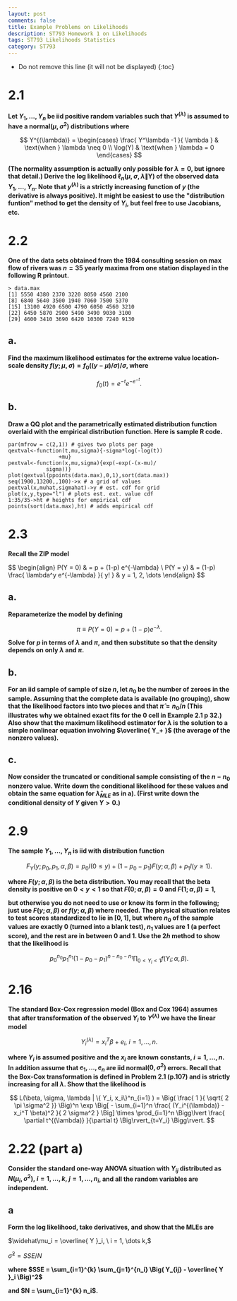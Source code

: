 ```yaml
---
layout: post
comments: false
title: Example Problems on Likelihoods
description: ST793 Homework 1 on Likelihoods
tags: ST793 Likelihoods Statistics
category: ST793
---
```


* Do not remove this line (it will not be displayed)
{:toc}



# 2.1
**Let $Y_1, \dots, Y_n$ be iid positive random variables such that $Y^{(\lambda)}$ is assumed to have a normal$(\mu, \sigma^2)$ distributions where**

$$
Y^{(\lambda)} = 
\begin{cases}
\frac{ Y^\lambda -1 }{ \lambda } & \text{when } \lambda \neq 0 \\
\log(Y) & \text{when } \lambda = 0
\end{cases}
$$

**(The normality assumption is actually only possible for $\lambda = 0$, but ignore that detail.) Derive the log likelihood $\ell_n (\mu, \sigma, \lambda \| \mathbf Y)$ of the observed data $Y_1, \dots, Y_n$. Note that $y^{(\lambda)}$ is a strictly increasing function of $y$ (the derivative is always positive). It might be easiest to use the "distribution funtion" method to get the density of $Y_i$, but feel free to use Jacobians, etc.**


# 2.2
**One of the data sets obtained from the 1984 consulting session on max flow of rivers was $n=35$ yearly maxima from one station displayed in the following R printout.**


```
> data.max
[1] 5550 4380 2370 3220 8050 4560 2100
[8] 6840 5640 3500 1940 7060 7500 5370
[15] 13100 4920 6500 4790 6050 4560 3210
[22] 6450 5870 2900 5490 3490 9030 3100
[29] 4600 3410 3690 6420 10300 7240 9130
```

## a.
**Find the maximum likelihood estimates for the extreme value location-scale density $f(y; \mu, \sigma) = f_0((y-\mu)/\sigma)/\sigma$, where**

$$
f_0(t)=e^{-t}e^{-e^{-t}}.
$$



## b.
**Draw a QQ plot and the parametrically estimated distribution function overlaid with the empirical distribution function. Here is sample R code.**

```
par(mfrow = c(2,1)) # gives two plots per page
qextval<-function(t,mu,sigma){-sigma*log(-log(t))
                +mu}
pextval<-function(x,mu,sigma){exp(-exp(-(x-mu)/
            sigma))}
plot(qextval(ppoints(data.max),0,1),sort(data.max))
seq(1900,13200,,100)->x # a grid of values
pextval(x,muhat,sigmahat)->y # est. cdf for grid
plot(x,y,type="l") # plots est. ext. value cdf
1:35/35->ht # heights for empirical cdf
points(sort(data.max),ht) # adds empirical cdf
```


# 2.3
**Recall the ZIP model**

\$$
\begin{align}
P(Y = 0) & = p + (1-p) e^{-\lambda} \\
P(Y = y) & = (1-p) \frac{ \lambda^y e^{-\lambda} }{ y! } & y = 1, 2, \dots
\end{align}
$$


## a. 
**Reparameterize the model by defining**

$$
\pi \equiv P(Y = 0) = p + (1-p)e^{-\lambda}.
$$

**Solve for $p$ in terms of $\lambda$ and $\pi$, and then substitute so that the density depends on only $\lambda$ and $\pi$.**



## b.
**For an iid sample of sample of size $n$, let $n_0$ be the number of zeroes in the sample. Assuming that the complete data is available (no grouping), show that the likelihood factors into two pieces and that $\widehat \pi = n_0 / n$ (This illustrates why we obtained exact fits for the 0 cell in Example 2.1 p 32.) Also show that the maximum likelihood estimator for $\lambda$ is the solution to a simple nonlinear equation involving $\overline{ Y_+ }$ (the average of the nonzero values).**


## c.
**Now consider the truncated or conditional sample consisting of the $n-n_0$ nonzero value. Write down the conditional likelihood for these values and obtain the same equation for $\hat \lambda_{MLE}$ as in a). (First write down the conditional density of $Y$ given $Y > 0$.)**



# 2.9
**The sample $Y_1, \dots , Y_n$ is iid with distribution function**

$$
F_Y(y; p_0, p_1, \alpha, \beta) = p_0 I(0 \leq y) + (1 - p_0 - p_1) F(y ; \alpha, \beta) + p_1 I(y \geq 1).
$$

**where $F(y; \alpha, \beta)$ is the beta distribution. You may recall that the beta density is positive on $0 < y< 1$ so that $F(0; \alpha, \beta) = 0$ and $F(1; \alpha , \beta) = 1$,**

**but otherwise you do not need to use or know its form in the following; just use $F(y; \alpha, \beta)$ or $f(y; \alpha, \beta)$ where needed. The physical situation relates to test scores standardized to lie in $[0,1]$, but where $n_0$ of the sample values are exactly 0 (turned into a blank test), $n_1$ values are 1 (a perfect score), and the rest are in between 0 and 1. Use the $2h$ method to show that the likelihood is**

$$
p_0^{n_0}p_1^{n_1}(1 - p_0 - p_1)^{n-n_0-n_1} \prod_{0 < Y_i<1} f(Y_i; \alpha, \beta).
$$


# 2.16
**The standard Box-Cox regression model (Box and Cox 1964) assumes that after transformation of the observed $Y_i$ to $Y^{(\lambda)}$ we have the linear model**

$$
Y_i^{(\lambda)} = x_i^T \beta + e_i,\ i = 1, \dots , n.
$$

**where $Y_i$ is assumed positive and the $x_i$ are known constants, $i = 1, \dots , n$. In addition assume that $e_1, \dots , e_n$ are iid normal$(0, \sigma^2)$ errors. Recall that the Box-Cox transformation is defined in Problem 2.1 (p.107) and is strictly increasing for all $\lambda$. Show that the likelihood is**

$$
L(\beta, \sigma, \lambda | \{ Y_i, x_i\}^n_{i=1} ) = \Big( \frac{ 1 }{ \sqrt{ 2 \pi \sigma^2 }} \Big)^n \exp \Big[ - \sum_{i=1}^n \frac{ (Y_i^{(\lambda)} - x_i^T \beta)^2 }{ 2 \sigma^2 } \Big] \times \prod_{i=1}^n \Bigg\lvert \frac{ \partial t^{(\lambda)} }{\partial t} \Big\rvert_{t=Y_i} \Bigg\rvert.
$$

# 2.22 (part a)
**Consider the standard one-way ANOVA situation with $Y_{ij}$ distributed as $N(\mu_i, \sigma^2), \ i = 1, \dots, k, \ j = 1, \dots, n_i$, and all the random variables are independent.**

## a
**Form the log likelihood, take derivatives, and show that the MLEs are**

$\widehat\mu_i = \overline{ Y }_i, \ i = 1, \dots k,$

$\widehat\sigma^2 = SSE/ N$ 

**where $SSE = \sum_{i=1}^{k} \sum_{j=1}^{n_i} \Big( Y_{ij} - \overline{ Y }_i \Big)^2$**

**and $N = \sum_{i=1}^{k} n_i$.**


